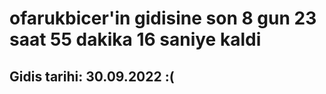 # ofarukbicer'in gidisine son 8 gun 23 saat 55 dakika 16 saniye kaldi

## Gidis tarihi: 30.09.2022 :(